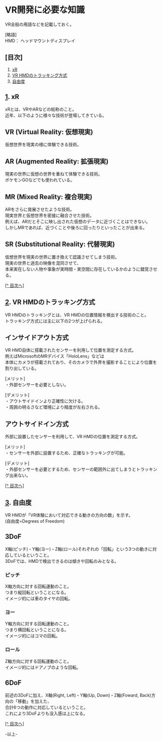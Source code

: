 # VR開発に必要な知識
VR全般の用語などを記載しておく。  

[略語]  
HMD： ヘッドマウントディスプレイ  

<a id="idx_0"></a>

## [目次]  
1. [xR](#idx_1)  
2. [VR HMDのトラッキング方式](#idx_2)  
3. [自由度](#idx_3)  


<a id="idx_1"></a>

## [1](#idx_0). xR
xRとは、VRやARなどの総称のこと。  
近年、以下のように様々な技術が登場してきている。  

## VR (Virtual Reality: 仮想現実)
仮想世界を現実の様に体験できる技術。  

## AR (Augmented Reality: 拡張現実)
現実の世界に仮想の世界を重ねて体験できる技術。  
ポケモンGOなどでも使われている。  

## MR (Mixed Reality: 複合現実)
ARをさらに発展させたような技術。  
現実世界と仮想世界を密接に融合させた技術。  
例えば、ARだとそこに映し出された仮想のデータに近づくことはできない。  
しかしMRであれば、近づくことや後ろに回ったりといったことが出来る。  

## SR (Substitutional Reality: 代替現実)
仮想世界を現実の世界に置き換えて認識させてしまう技術。  
現実の世界と過去の映像を混同させて、  
本来実在しない人物や事象が実時間・実空間に存在しているかのように錯覚させる。  

<p class="ec__link-index"><a href="#idx_0">[^ 目次へ]</a></p>


<a id="idx_2"></a>

## [2](#idx_0). VR HMDのトラッキング方式
VR HMDのトラッキングとは、VR HMDの位置情報を検出する技術のこと。  
トラッキング方式には主に以下の2つが上げられる。  

## インサイドアウト方式  
VR HMD自体に搭載されたセンサーを利用して位置を測定する方式。  
例えばMicrosoftのMRデバイス「HoloLens」などは  
本体にカメラが搭載されており、そのカメラで外界を撮影することにより位置を割り出している。  

[メリット]  
・外部センサーを必要としない。  

[デメリット]  
・アウトサイドインより正確性に欠ける。  
・周囲の明るさなど環境により精度が左右される。  

## アウトサイドイン方式  
外部に設置したセンサーを利用して、VR HMDの位置を測定する方式。  

[メリット]  
・センサーを外部に設置するため、正確なトラッキングが可能。  

[デメリット]  
・外部センサーを必要とするため、センサーの範囲外に出てしまうとトラッキング出来ない。  

<p class="ec__link-index"><a href="#idx_0">[^ 目次へ]</a></p>


<a id="idx_3"></a>

## [3](#idx_0). 自由度
VR HMDが「VR体験において対応できる動きの方向の数」を示す。  
(自由度=Degrees of Freedom)  

## 3DoF
X軸(ピッチ)・Y軸(ヨー)・Z軸(ロール)それぞれの「回転」という3つの動きに対応しているということ。  
3DoFでは、HMDで検出できるのは傾きや回転のみとなる。  

### ピッチ
X軸方向に対する回転運動のこと。  
つまり縦回転ということになる。  
イメージ的には車のタイヤの回転。  

### ヨー
Y軸方向に対する回転運動のこと。  
つまり横回転ということになる。  
イメージ的にはコマの回転。  

### ロール
Z軸方向に対する回転運動のこと。  
イメージ的にはドアノブのような回転。  

## 6DoF
前述の3DoFに加え、X軸(Right, Left)・Y軸(Up, Down)・Z軸(Foward, Back)方向の「移動」を加えた、  
合計6つの動作に対応しているということ。  
これにより3DoFよりも没入感は上になる。  

<p class="ec__link-index"><a href="#idx_0">[^ 目次へ]</a></p>

-以上-